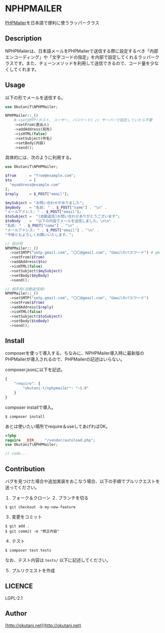# NPHPMAILER

[PHPMailer](https://github.com/PHPMailer/PHPMailer)を日本語で便利に使うラッパークラス

## Description

NPHPMailerは、日本語メールをPHPMailerで送信する際に設定するべき「内部エンコーディング」や「文字コードの指定」を内部で設定してくれるラッパークラスです。また、チェーンメソッドを利用して送信できるので、コード量を少なくしてくれます。

## Usage

以下の形でメールを送信する。

```php
use OkutaniT\NPHPMailer;

NPHPMailer::_()
    #->setSMTP(ホスト, ユーザー, パスワード) // サーバーで設定していたら不要
    ->setFrom(差出人)
    ->addAddress(宛先)
    ->isHTML(false)
    ->setSubject(件名)
    ->setBody(内容)
    ->send();
```

具体的には、次のように利用する。

```php
use OkutaniT\NPHPMailer;

$from      = "from@example.com";
$to        = [
  "myaddress@example.com"
];
$reply     = $_POST["email"];

$mySubject = "お問い合わせがありました";
$myBody    = "名前: " . $_POST["name"] . "\n" .
"メールアドレス: " . $_POST["email"];
$toSubject =  "[自動返信]お問い合わせありがとうございます";
$toBody    =  "以下の内容でメールを送信しました。\n\n" .
"名前: " . $_POST["name"] . "\n" .
"メールアドレス: " . $_POST["email"] . "\n" .
"今後ともよろしくお願いいたします。";

// 自分宛
NPHPMailer::_()
  ->setSMTP("smtp.gmail.com", "〇〇@gmail.com", "Gmailのパスワード") # gmailの場合
  ->setFrom($from)
  ->addAddress($to)
  ->isHTML(false)
  ->setSubject($mySubject)
  ->setBody($myBody)
  ->send();

// 相手宛(自動返信用)
NPHPMailer::_()
  ->setSMTP("smtp.gmail.com", "〇〇@gmail.com", "Gmailのパスワード")
  ->setFrom($from)
  ->addAddress($reply)
  ->isHTML(false)
  ->setSubject($toSubject)
  ->setBody($toBody)
  ->send();

```


## Install

composerを使って導入する。ちなみに、NPHPMailer導入時に最新版のPHPMailerが導入されるので、PHPMailerの記述はいらない。

composer.jsonに以下を記述。

```javascript
{
    "require": {
        "okutani-t/nphpmailer": "~1.0"
    }
}

```

composer installで導入。

```
$ composer install
```

あとは使いたい場所でrequire＆useしてあげればOK。

```php
<?php
require __DIR__ . "/vendor/autoload.php";
use OkutaniT\NPHPMailer;

// code...
```

## Contribution

バグを見つけた場合や追加実装をおこなう場合、以下の手順でプルリクエストを送ってください。

１. フォーク＆クローン
２. ブランチを切る

```
$ git checkout -b my-new-feature
```

３. 変更をコミット

```
$ git add .
$ git commit -m "修正内容"
```

４. テスト

```
$ composer test tests
```

なお、テスト内容は ```tests/``` 以下に記述してください。

５. プルリクエストを作成

## LICENCE

LGPL-2.1

## Author

[http://okutani.net](http://okutani.net)
